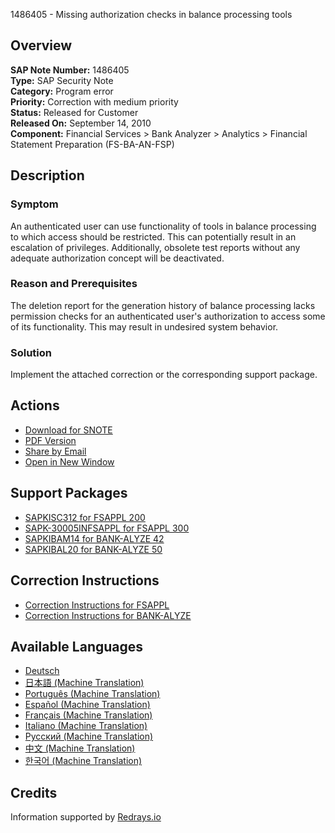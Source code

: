 1486405 - Missing authorization checks in balance processing tools

## Overview

**SAP Note Number:** 1486405  
**Type:** SAP Security Note  
**Category:** Program error  
**Priority:** Correction with medium priority  
**Status:** Released for Customer  
**Released On:** September 14, 2010  
**Component:** Financial Services > Bank Analyzer > Analytics > Financial Statement Preparation (FS-BA-AN-FSP)

## Description

### Symptom
An authenticated user can use functionality of tools in balance processing to which access should be restricted. This can potentially result in an escalation of privileges. Additionally, obsolete test reports without any adequate authorization concept will be deactivated.

### Reason and Prerequisites
The deletion report for the generation history of balance processing lacks permission checks for an authenticated user's authorization to access some of its functionality. This may result in undesired system behavior.

### Solution
Implement the attached correction or the corresponding support package.

## Actions

- [Download for SNOTE](https://notesdownloads.sap.com/note/0040000008795882017)
- [PDF Version](https://userapps.support.sap.com/sap/support/sfm/notes/print/0001486405?language=en-US&token=214B907E033BD6977FC25B3289F7C560)
- [Share by Email](https://me.sap.com/)
- [Open in New Window](https://me.sap.com/)

## Support Packages

- [SAPKISC312 for FSAPPL 200](https://me.sap.com/supportpackage/SAPKISC312)
- [SAPK-30005INFSAPPL for FSAPPL 300](https://me.sap.com/supportpackage/SAPK-30005INFSAPPL)
- [SAPKIBAM14 for BANK-ALYZE 42](https://me.sap.com/supportpackage/SAPKIBAM14)
- [SAPKIBAL20 for BANK-ALYZE 50](https://me.sap.com/supportpackage/SAPKIBAL20)

## Correction Instructions

- [Correction Instructions for FSAPPL](https://me.sap.com/corrins/0001486405/1534)
- [Correction Instructions for BANK-ALYZE](https://me.sap.com/corrins/0001486405/189)

## Available Languages

- [Deutsch](https://me.sap.com/notes/0001486405/D)
- [日本語 (Machine Translation)](https://me.sap.com/notes/0001486405/J)
- [Português (Machine Translation)](https://me.sap.com/notes/0001486405/P)
- [Español (Machine Translation)](https://me.sap.com/notes/0001486405/S)
- [Français (Machine Translation)](https://me.sap.com/notes/0001486405/F)
- [Italiano (Machine Translation)](https://me.sap.com/notes/0001486405/I)
- [Русский (Machine Translation)](https://me.sap.com/notes/0001486405/R)
- [中文 (Machine Translation)](https://me.sap.com/notes/0001486405/1)
- [한국어 (Machine Translation)](https://me.sap.com/notes/0001486405/3)

## Credits

Information supported by [Redrays.io](https://redrays.io)
